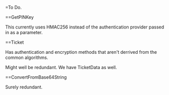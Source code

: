 ﻿=To Do.

==GetPINKey

This currently uses HMAC256 instead of the authentication provider passed in as a parameter.

==Ticket

Has authentication and encryption methods that aren't derrived from the common algorithms.

Might well be redundant. We have TicketData as well.

==ConvertFromBase64String

Surely redundant.

